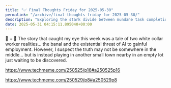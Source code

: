 ```yaml
---
title: "✅ Final Thoughts Friday for 2025-05-30"
permalink: "/archive/final-thoughts-friday-for-2025-05-30/"
description: "Exploring the stark divide between mundane task completion and AI&#39;s looming threat to employment."
date: 2025-05-31 04:15:11.895040+00:00
---
```


<p>🤖 + 🔮 The story that caught my eye this week was a tale of two white collar worker realities… the banal and the existential threat of AI to gainful employment. However, I suspect the truth may not be somewhere in the middle… but is instead playing in another small town nearby in an empty lot just waiting to be discovered.</p><p><a target="_blank" rel="noopener noreferrer nofollow" href="https://www.techmeme.com/250525/p16#a250525p16">https://www.techmeme.com/250525/p16#a250525p16</a></p><p><a target="_blank" rel="noopener noreferrer nofollow" href="https://www.techmeme.com/250529/p8#a250529p8">https://www.techmeme.com/250529/p8#a250529p8</a></p>